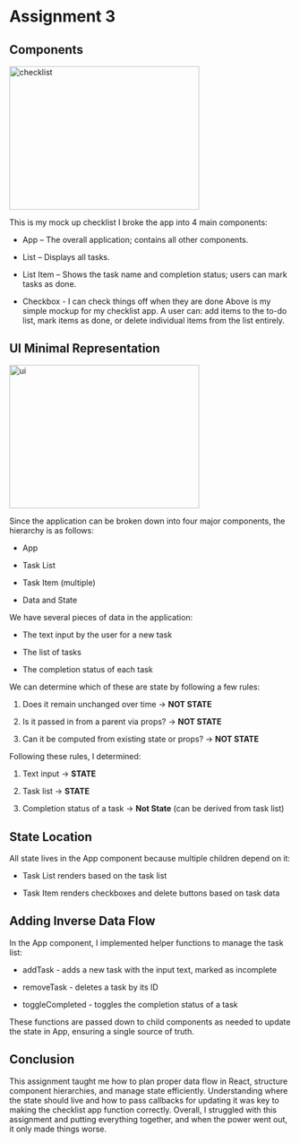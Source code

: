 # Assignment 3
## Components
<img width="339.33" height="255.66" alt="checklist" src="https://i.imgur.com/HCPDRQp.png" />

This is my mock up checklist
I broke the app into 4 main components:

* App – The overall application; contains all other components.

* List – Displays all tasks.

* List Item – Shows the task name and completion status; users can mark tasks as done.

* Checkbox -  I can check things off when they are done
Above is my simple mockup for my checklist app. A user can: add items to the to-do list, mark items as done, or delete individual items from the list entirely.

## UI Minimal Representation
<img width="339.33" height="255.66" alt="ui" src="https://i.imgur.com/K81fbLM.png" />


Since the application can be broken down into four major components, the hierarchy is as follows:

* App

* Task List

* Task Item (multiple)

* Data and State

We have several pieces of data in the application:

* The text input by the user for a new task

* The list of tasks

* The completion status of each task

We can determine which of these are state by following a few rules:

1. Does it remain unchanged over time → **NOT STATE**

2. Is it passed in from a parent via props? → **NOT STATE**

3. Can it be computed from existing state or props? → **NOT STATE**

Following these rules, I determined:

1. Text input → **STATE**

2. Task list → **STATE**

3. Completion status of a task → **Not State** (can be derived from task list)

## State Location

All state lives in the App component because multiple children depend on it:

* Task List renders based on the task list

* Task Item renders checkboxes and delete buttons based on task data

## Adding Inverse Data Flow

In the App component, I implemented helper functions to manage the task list:

* addTask - adds a new task with the input text, marked as incomplete

* removeTask - deletes a task by its ID

* toggleCompleted - toggles the completion status of a task

These functions are passed down to child components as needed to update the state in App, ensuring a single source of truth.

## Conclusion

This assignment taught me how to plan proper data flow in React, structure component hierarchies, and manage state efficiently. Understanding where the state should live and how to pass callbacks for updating it was key to making the checklist app function correctly. Overall, I struggled with this assignment and putting everything together, and when the power went out, it only made things worse. 